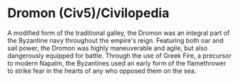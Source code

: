 # Dromon (Civ5)/Civilopedia

A modified form of the traditional galley, the Dromon was an integral part of the Byzantine navy throughout the empire's reign. Featuring both oar and sail power, the Dromon was highly maneuverable and agile, but also dangerously equipped for battle. Through the use of Greek Fire, a precursor to modern Napalm, the Byzantines used an early form of the flamethrower to strike fear in the hearts of any who opposed them on the sea.